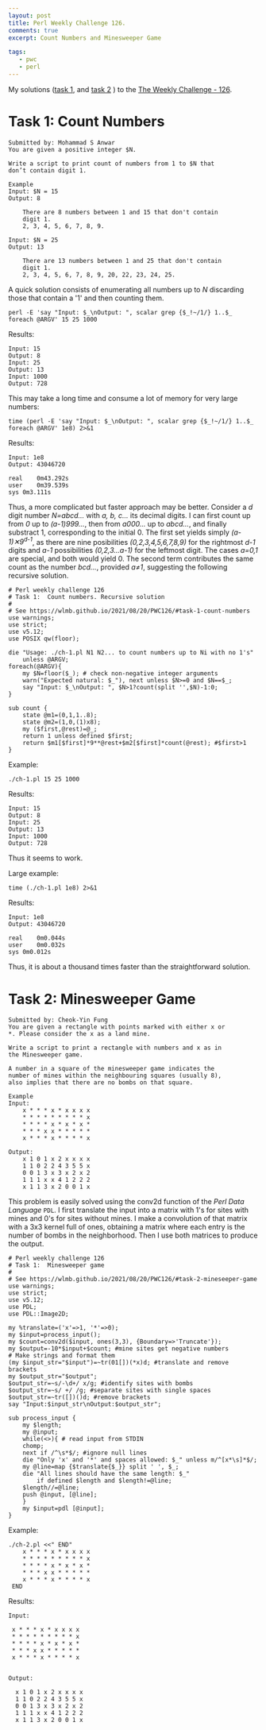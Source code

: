```yaml
---
layout: post
title: Perl Weekly Challenge 126.
comments: true
excerpt: Count Numbers and Minesweeper Game

tags:
   - pwc
   - perl
---
```


My solutions
([task 1](https://github.com/wlmb/perlweeklychallenge-club/blob/master/challenge-126/wlmb/perl/ch-1.pl),
and
[task 2](https://github.com/wlmb/perlweeklychallenge-club/blob/master/challenge-126/wlmb/perl/ch-2.pl)
)
to the  [The Weekly Challenge - 126](https://perlweeklychallenge.org/blog/perl-weekly-challenge-126).


# Task 1: Count Numbers

    Submitted by: Mohammad S Anwar
    You are given a positive integer $N.

    Write a script to print count of numbers from 1 to $N that
    don’t contain digit 1.

    Example
    Input: $N = 15
    Output: 8

        There are 8 numbers between 1 and 15 that don't contain
        digit 1.
        2, 3, 4, 5, 6, 7, 8, 9.

    Input: $N = 25
    Output: 13

        There are 13 numbers between 1 and 25 that don't contain
        digit 1.
        2, 3, 4, 5, 6, 7, 8, 9, 20, 22, 23, 24, 25.

A quick solution consists of enumerating all numbers up to *N*
discarding those that contain a '1' and then counting them.

    perl -E 'say "Input: $_\nOutput: ", scalar grep {$_!~/1/} 1..$_ foreach @ARGV' 15 25 1000

Results:

    Input: 15
    Output: 8
    Input: 25
    Output: 13
    Input: 1000
    Output: 728

This may take a long time and consume a lot of memory for very large numbers:

    time (perl -E 'say "Input: $_\nOutput: ", scalar grep {$_!~/1/} 1..$_ foreach @ARGV' 1e8) 2>&1

Results:

    Input: 1e8
    Output: 43046720

    real	0m43.292s
    user	0m39.539s
    sys	0m3.111s

Thus, a more complicated but faster approach may be
better. Consider a *d* digit number *N=abcd&#x2026;* with *a, b, c&#x2026;* its
decimal digits. I can first count up from *0* up to *(a-1)999&#x2026;*,
then from *a000&#x2026;* up to *abcd&#x2026;*, and finally substract 1,
corresponding to the initial 0. The first set yields simply
*(a-1)✕9<sup>d-1</sup>*, as there are nine posibilities
*(0,2,3,4,5,6,7,8,9)* for the rightmost *d-1* digits and *a-1*
possibilities *(0,2,3&#x2026;a-1)* for the leftmost digit. The cases
*a=0,1* are special, and both would yield 0. The second
term contributes the same count as the number *bcd&#x2026;*,
provided *a≠1*, suggesting the following recursive solution.

    # Perl weekly challenge 126
    # Task 1:  Count numbers. Recursive solution
    #
    # See https://wlmb.github.io/2021/08/20/PWC126/#task-1-count-numbers
    use warnings;
    use strict;
    use v5.12;
    use POSIX qw(floor);

    die "Usage: ./ch-1.pl N1 N2... to count numbers up to Ni with no 1's"
        unless @ARGV;
    foreach(@ARGV){
        my $N=floor($_); # check non-negative integer arguments
        warn("Expected natural: $_"), next unless $N>=0 and $N==$_;
        say "Input: $_\nOutput: ", $N>1?count(split '',$N)-1:0;
    }

    sub count {
        state @m1=(0,1,1..8);
        state @m2=(1,0,(1)x8);
        my ($first,@rest)=@_;
        return 1 unless defined $first;
        return $m1[$first]*9**@rest+$m2[$first]*count(@rest); #$first>1
    }

Example:

    ./ch-1.pl 15 25 1000

Results:

    Input: 15
    Output: 8
    Input: 25
    Output: 13
    Input: 1000
    Output: 728

Thus it seems to work.

Large example:

    time (./ch-1.pl 1e8) 2>&1

Results:

    Input: 1e8
    Output: 43046720

    real	0m0.044s
    user	0m0.032s
    sys	0m0.012s

Thus, it is about a thousand times faster than the
straightforward solution.


# Task 2: Minesweeper Game

    Submitted by: Cheok-Yin Fung
    You are given a rectangle with points marked with either x or
    *. Please consider the x as a land mine.

    Write a script to print a rectangle with numbers and x as in
    the Minesweeper game.

    A number in a square of the minesweeper game indicates the
    number of mines within the neighbouring squares (usually 8),
    also implies that there are no bombs on that square.

    Example
    Input:
        x * * * x * x x x x
        * * * * * * * * * x
        * * * * x * x * x *
        * * * x x * * * * *
        x * * * x * * * * x

    Output:
        x 1 0 1 x 2 x x x x
        1 1 0 2 2 4 3 5 5 x
        0 0 1 3 x 3 x 2 x 2
        1 1 1 x x 4 1 2 2 2
        x 1 1 3 x 2 0 0 1 x

This problem is easily solved using the conv2d function of the
*Perl Data Language* `PDL`. I first translate the input into a
matrix with 1's for sites with mines and 0's for sites without
mines. I make a convolution of that matrix with a 3x3 kernel
full of ones, obtaining a matrix where each entry is the
number of bombs in the neighborhood. Then I use both
matrices to produce the output.

    # Perl weekly challenge 126
    # Task 1:  Minesweeper game
    #
    # See https://wlmb.github.io/2021/08/20/PWC126/#task-2-mineseeper-game
    use warnings;
    use strict;
    use v5.12;
    use PDL;
    use PDL::Image2D;

    my %translate=('x'=>1, '*'=>0);
    my $input=process_input();
    my $count=conv2d($input, ones(3,3), {Boundary=>'Truncate'});
    my $output=-10*$input+$count; #mine sites get negative numbers
    # Make strings and format them
    (my $input_str="$input")=~tr(01[])(*x)d; #translate and remove brackets
    my $output_str="$output";
    $output_str=~s/-\d+/ x/g; #identify sites with bombs
    $output_str=~s/ +/ /g; #separate sites with single spaces
    $output_str=~tr([])()d; #remove brackets
    say "Input:$input_str\nOutput:$output_str";

    sub process_input {
        my $length;
        my @input;
        while(<>){ # read input from STDIN
    	chomp;
    	next if /^\s*$/; #ignore null lines
    	die "Only 'x' and '*' and spaces allowed: $_" unless m/^[x*\s]*$/;
    	my @line=map {$translate{$_}} split ' ', $_;
    	die "All lines should have the same length: $_"
    	    if defined $length and $length!=@line;
    	$length//=@line;
    	push @input, [@line];
        }
        my $input=pdl [@input];
    }

Example:

    ./ch-2.pl <<" END"
        x * * * x * x x x x
        * * * * * * * * * x
        * * * * x * x * x *
        * * * x x * * * * *
        x * * * x * * * * x
     END

Results:

    Input:

     x * * * x * x x x x
     * * * * * * * * * x
     * * * * x * x * x *
     * * * x x * * * * *
     x * * * x * * * * x


    Output:

      x 1 0 1 x 2 x x x x
      1 1 0 2 2 4 3 5 5 x
      0 0 1 3 x 3 x 2 x 2
      1 1 1 x x 4 1 2 2 2
      x 1 1 3 x 2 0 0 1 x
